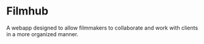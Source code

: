 # Filmhub

A webapp designed to allow filmmakers to collaborate and work with clients in a more organized manner.
